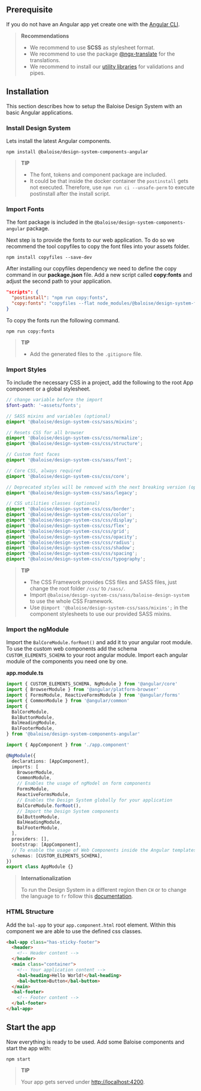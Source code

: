 ## Prerequisite

If you do not have an Angular app yet create one with the [Angular CLI](https://angular.io/guide/setup-local).

> **Recommendations**
>
> - We recommend to use **SCSS** as stylesheet format.
> - We recommend to use the package [@ngx-translate](https://github.com/ngx-translate/core) for the translations.
> - We recommend to install our [utility libraries](https://github.com/baloise/web-app-utils) for validations and pipes.

<!-- ### Deep import config

To use/ignore deep imports in an Angular applications create a file called `ngcc.config.js` in the root folder and add the following content.

```javascript
module.exports = {
  packages: {
    '@baloise/design-system-components-angular': {
      ignorableDeepImportMatchers: [/@baloise\//],
    },
  },
}
``` -->

## Installation

This section describes how to setup the Baloise Design System with an basic Angular applications.

### Install Design System

Lets install the latest Angular components.

```
npm install @baloise/design-system-components-angular
```

> **TIP**
>
> - The font, tokens and component package are included.
> - It could be that inside the docker container the `postinstall` gets not executed. Therefore, use `npm run ci --unsafe-perm` to execute postinstall after the install script.

### Import Fonts

The font package is included in the `@baloise/design-system-components-angular` package.

Next step is to provide the fonts to our web application.
To do so we recommend the tool copyfiles to copy the font files into your assets folder.

```
npm install copyfiles --save-dev
```

After installing our copyfiles dependency we need to define the copy command in our **package.json** file.
Add a new script called **copy:fonts** and adjust the second path to your application.

```json
"scripts": {
  "postinstall": "npm run copy:fonts",
  "copy:fonts": "copyfiles --flat node_modules/@baloise/design-system-fonts/lib/* src/assets/fonts"
}
```

To copy the fonts run the following command.

```
npm run copy:fonts
```

> **TIP**
>
> - Add the generated files to the `.gitignore` file.

### Import Styles

To include the necessary CSS in a project, add the following to the root App component or a global stylesheet.

```scss
// change variable before the import
$font-path: '~assets/fonts';

// SASS mixins and variables (optional)
@import '@baloise/design-system-css/sass/mixins';

// Resets CSS for all browser
@import '@baloise/design-system-css/css/normalize';
@import '@baloise/design-system-css/css/structure';

// Custom font faces
@import '@baloise/design-system-css/sass/font';

// Core CSS, always required
@import '@baloise/design-system-css/css/core';

// Deprecated styles will be removed with the next breaking version (optional)
@import '@baloise/design-system-css/sass/legacy';

// CSS utilities classes (optional)
@import '@baloise/design-system-css/css/border';
@import '@baloise/design-system-css/css/color';
@import '@baloise/design-system-css/css/display';
@import '@baloise/design-system-css/css/flex';
@import '@baloise/design-system-css/css/grid';
@import '@baloise/design-system-css/css/opacity';
@import '@baloise/design-system-css/css/radius';
@import '@baloise/design-system-css/css/shadow';
@import '@baloise/design-system-css/css/spacing';
@import '@baloise/design-system-css/css/typography';
```

> **TIP**
>
> - The CSS Framework provides CSS files and SASS files, just change the root folder `/css/` to `/sass/`.
> - Import `@baloise/design-system-css/sass/baloise-design-system` to use the whole CSS Framework.
> - Use `@import '@baloise/design-system-css/sass/mixins';` in the component stylesheets to use our provided SASS mixins.

### Import the ngModule

Import the `BalCoreModule.forRoot()` and add it to your angular root module. To use the custom web components add the schema `CUSTOM_ELEMENTS_SCHEMA` to your root angular module.
Import each angular module of the components you need one by one.

**app.module.ts**

```typescript
import { CUSTOM_ELEMENTS_SCHEMA, NgModule } from '@angular/core'
import { BrowserModule } from '@angular/platform-browser'
import { FormsModule, ReactiveFormsModule } from '@angular/forms'
import { CommonModule } from '@angular/common'
import {
  BalCoreModule,
  BalButtonModule,
  BalHeadingModule,
  BalFooterModule,
} from '@baloise/design-system-components-angular'

import { AppComponent } from './app.component'

@NgModule({
  declarations: [AppComponent],
  imports: [
    BrowserModule,
    CommonModule,
    // Enables the usage of ngModel on form components
    FormsModule,
    ReactiveFormsModule,
    // Enables the Design System globally for your application
    BalCoreModule.forRoot(),
    // Import the Design System components
    BalButtonModule,
    BalHeadingModule,
    BalFooterModule,
  ],
  providers: [],
  bootstrap: [AppComponent],
  // To enable the usage of Web Components inside the Angular templates.
  schemas: [CUSTOM_ELEMENTS_SCHEMA],
})
export class AppModule {}
```

> **Internationalization**
>
> To run the Design System in a different region then `CH` or to change the language to `fr` follow this [documentation](https://baloise-design-system.vercel.app/?path=/docs/development-guides-internationalization--page).

### HTML Structure

Add the `bal-app` to your `app.component.html` root element. Within this component we are able to use the defined css classes.

```html
<bal-app class="has-sticky-footer">
  <header>
    <!-- Header content -->
  </header>
  <main class="container">
    <!-- Your application content -->
    <bal-heading>Hello World!</bal-heading>
    <bal-button>Button</bal-button>
  </main>
  <bal-footer>
    <!-- Footer content -->
  </bal-footer>
</bal-app>
```

<!-- ### Improve initial page load

The browser needs some time to load the web-components, because of that when the page is loaded we see some unfinished layout.
To avoid that set the below style tag into your head of the `index.html`. This will hide the app content until the web-components are ready.

```html
<style>
  .bal-body {
    visibility: hidden;
  }
</style>
```

Next set the class `.bal-body` to your app container. In the most cases it is the body element of your `index.html`. -->

## Start the app

Now everything is ready to be used. Add some Baloise components and start the app with:

```
npm start
```

> **TIP**
>
> Your app gets served under [http://localhost:4200](http://localhost:4200).
